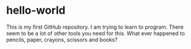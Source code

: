 # hello-world
This is my first GitHub repository. 
I am trying to learn to program. There seem to be a lot of other tools you need for this. What ever happened to pencils, paper, crayons, scissors and books?
